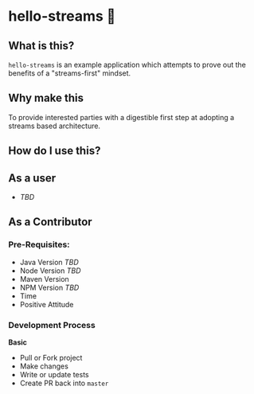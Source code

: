 # hello-streams :arrows_counterclockwise:

## What is this?

`hello-streams` is an example application which attempts to prove out the benefits of a "streams-first" mindset.

## Why make this

To provide interested parties with a digestible first step at adopting a streams based architecture.

## How do I use this?

## As a user

- _TBD_

## As a Contributor

### Pre-Requisites:

- Java Version _TBD_
- Node Version _TBD_
- Maven Version 
- NPM Version _TBD_
- Time
- Positive Attitude

### Development Process

__Basic__

- Pull or Fork project 
- Make changes
- Write or update tests
- Create PR back into `master`